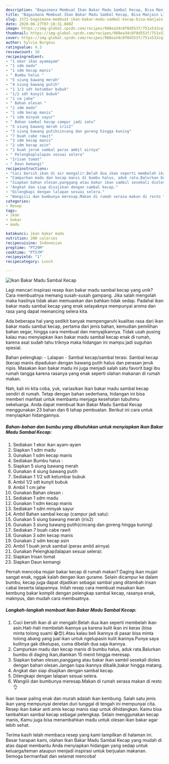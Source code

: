```yaml
---
description: "Bagaimana Membuat Ikan Bakar Madu Sambal Kecap, Bisa Manjain Lidah"
title: "Bagaimana Membuat Ikan Bakar Madu Sambal Kecap, Bisa Manjain Lidah"
slug: 1572-bagaimana-membuat-ikan-bakar-madu-sambal-kecap-bisa-manjain-lidah
date: 2020-06-27T07:18:31.040Z
image: https://img-global.cpcdn.com/recipes/988ea34c0f0d553f/751x532cq70/ikan-bakar-madu-sambal-kecap-foto-resep-utama.jpg
thumbnail: https://img-global.cpcdn.com/recipes/988ea34c0f0d553f/751x532cq70/ikan-bakar-madu-sambal-kecap-foto-resep-utama.jpg
cover: https://img-global.cpcdn.com/recipes/988ea34c0f0d553f/751x532cq70/ikan-bakar-madu-sambal-kecap-foto-resep-utama.jpg
author: Sylvia Burgess
ratingvalue: 4.3
reviewcount: 10
recipeingredient:
- "1 ekor ikan ayamayam"
- "1 sdm madu"
- "1 sdm kecap manis"
- " Bumbu halus "
- "5 siung bawang merah"
- "4 siung bawang putih"
- "1 1/2 sdt ketumbar bubuk"
- "1/2 sdt kunyit bubuk"
- "1 cm jahe"
- " Bahan olesan "
- "1 sdm madu"
- "1 sdm kecap manis"
- "1 sdm minyak sayur"
- " Bahan sambal kecap campur jadi satu"
- "5 siung bawang merah iris2"
- "3 siung bawang putihcincang dan goreng hingga kuning"
- "7 buah cabe rawit"
- "3 sdm kecap manis"
- "2 sdm kecap asin"
- "1 buah jeruk sambal peras ambil airnya"
- " Pelengkaplalapan sesuai selera"
- "Irisan tomat"
- " Daun kemangi"
recipeinstructions:
- "Cuci bersih ikan di air mengalir.Belah dua ikan seperti membelah ikan asin.Hati-hati membelah ikannya ya karena kulit ikan ini keras (bisa minta tolong suami 😁😍).Atau kalau beli ikannya di pasar bisa minta tolong abang yang jual ikan untuk ngelupasin kulit ikannya.Punya saya kulitnya gak dikelupas, cuma dibelah dua saja ikannya."
- "Campurkan madu dan kecap manis di bumbu halus, aduk rata.Balurkan bumbu di daging ikan,diamkan 15 menit hingga meresap."
- "Siapkan bahan olesan,panggang atau bakar ikan sambil sesekali dioles dengan bahan olesan.Jangan lupa ikannya dibalik,bakar hingga matang."
- "Angkat dan siap disajikan dengan sambal kecap."
- "Dilengkapi dengan lalapan sesuai selera."
- "Wangiiii dan bumbunya meresap.Makan di rumah serasa makan di resto 👌"
categories:
- Resep
tags:
- ikan
- bakar
- madu

katakunci: ikan bakar madu 
nutrition: 208 calories
recipecuisine: Indonesian
preptime: "PT29M"
cooktime: "PT57M"
recipeyield: "1"
recipecategory: Lunch

---
```



![Ikan Bakar Madu Sambal Kecap](https://img-global.cpcdn.com/recipes/988ea34c0f0d553f/751x532cq70/ikan-bakar-madu-sambal-kecap-foto-resep-utama.jpg)

Lagi mencari inspirasi resep ikan bakar madu sambal kecap yang unik? Cara membuatnya memang susah-susah gampang. Jika salah mengolah maka hasilnya tidak akan memuaskan dan bahkan tidak sedap. Padahal ikan bakar madu sambal kecap yang enak selayaknya mempunyai aroma dan rasa yang dapat memancing selera kita.

Ada beberapa hal yang sedikit banyak mempengaruhi kualitas rasa dari ikan bakar madu sambal kecap, pertama dari jenis bahan, kemudian pemilihan bahan segar, hingga cara membuat dan menyajikannya. Tidak usah pusing kalau mau menyiapkan ikan bakar madu sambal kecap enak di rumah, karena asal sudah tahu triknya maka hidangan ini mampu jadi suguhan spesial.

Bahan pelengkap: - Lalapan - Sambal kecap/sambal terasi. Sambal kecap (kecap manis dipadukan dengan bawang putih halus dan perasan jeruk nipis. Masakan ikan bakar madu ini juga menjadi salah satu favorit bagi ibu rumah tangga karena rasanya yang enak seperti olahan makanan di rumah makan.


Nah, kali ini kita coba, yuk, variasikan ikan bakar madu sambal kecap sendiri di rumah. Tetap dengan bahan sederhana, hidangan ini bisa memberi manfaat untuk membantu menjaga kesehatan tubuhmu sekeluarga. Anda dapat membuat Ikan Bakar Madu Sambal Kecap menggunakan 23 bahan dan 6 tahap pembuatan. Berikut ini cara untuk menyiapkan hidangannya.

<!--inarticleads1-->

##### Bahan-bahan dan bumbu yang dibutuhkan untuk menyiapkan Ikan Bakar Madu Sambal Kecap:

1. Sediakan 1 ekor ikan ayam-ayam
1. Siapkan 1 sdm madu
1. Gunakan 1 sdm kecap manis
1. Sediakan  Bumbu halus :
1. Siapkan 5 siung bawang merah
1. Gunakan 4 siung bawang putih
1. Sediakan 1 1/2 sdt ketumbar bubuk
1. Ambil 1/2 sdt kunyit bubuk
1. Ambil 1 cm jahe
1. Gunakan  Bahan olesan :
1. Sediakan 1 sdm madu
1. Gunakan 1 sdm kecap manis
1. Sediakan 1 sdm minyak sayur
1. Ambil  Bahan sambal kecap (campur jadi satu):
1. Gunakan 5 siung bawang merah (iris2)
1. Gunakan 3 siung bawang putih(cincang dan goreng hingga kuning)
1. Sediakan 7 buah cabe rawit
1. Gunakan 3 sdm kecap manis
1. Gunakan 2 sdm kecap asin
1. Ambil 1 buah jeruk sambal (peras ambil airnya)
1. Gunakan  Pelengkap(lalapan sesuai selera):
1. Siapkan Irisan tomat
1. Siapkan  Daun kemangi


Pernah mencoba mujair bakar kecap di rumah makan? Daging ikan mujair sangat enak, nggak kalah dengan ikan gurame. Selain dicampur ke dalam bumbu, kecap juga dapat dijadikan sebagai sambal yang ditambah irisan cabai beserta lalapannya. Inilah resep cara membuat masakan ikan kembung bakar komplit dengan pelengkap sambal kecap, rasanya enak, maknyus, dan mudah cara membuatnya. 

<!--inarticleads2-->

##### Langkah-langkah membuat Ikan Bakar Madu Sambal Kecap:

1. Cuci bersih ikan di air mengalir.Belah dua ikan seperti membelah ikan asin.Hati-hati membelah ikannya ya karena kulit ikan ini keras (bisa minta tolong suami 😁😍).Atau kalau beli ikannya di pasar bisa minta tolong abang yang jual ikan untuk ngelupasin kulit ikannya.Punya saya kulitnya gak dikelupas, cuma dibelah dua saja ikannya.
1. Campurkan madu dan kecap manis di bumbu halus, aduk rata.Balurkan bumbu di daging ikan,diamkan 15 menit hingga meresap.
1. Siapkan bahan olesan,panggang atau bakar ikan sambil sesekali dioles dengan bahan olesan.Jangan lupa ikannya dibalik,bakar hingga matang.
1. Angkat dan siap disajikan dengan sambal kecap.
1. Dilengkapi dengan lalapan sesuai selera.
1. Wangiiii dan bumbunya meresap.Makan di rumah serasa makan di resto 👌


Ikan tawar paling enak dan murah adalah ikan kembung. Salah satu jenis ikan yang mempunyai deretan duri tunggal di tengah ini mempunyai cita. Resep ikan bakar anti amis kecap manis siap untuk dihidangkan. Kamu bisa tambahkan sambal kecap sebagai pelengkap. Selain menggunakan kecap manis, Kamu juga bisa menambahkan madu untuk olesan ikan bakar agar lebih sehat. 

Terima kasih telah membaca resep yang kami tampilkan di halaman ini. Besar harapan kami, olahan Ikan Bakar Madu Sambal Kecap yang mudah di atas dapat membantu Anda menyiapkan hidangan yang sedap untuk keluarga/teman ataupun menjadi inspirasi untuk berjualan makanan. Semoga bermanfaat dan selamat mencoba!
